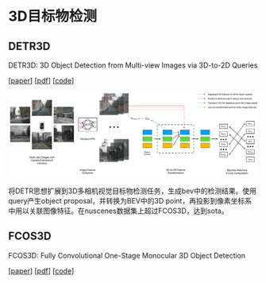<!--
 * @Date: 2022-01-09 11:17:34
 * @LastEditTime: 2022-01-09 12:57:15
 * @LastEditors: Li Xiang
 * @Description: 
 * @FilePath: \paper_notes\3d_object_detection.md
-->

# 3D目标物检测

## DETR3D

DETR3D: 3D Object Detection from Multi-view Images via 3D-to-2D Queries

[[paper](https://arxiv.org/abs/2110.06922)]
[[pdf](https://arxiv.org/pdf/2104.10956)]
[[code](https://github.com/WangYueFt/detr3d)]

![](images/2022-01-09-12-45-38.png)

将DETR思想扩展到3D多相机视觉目标物检测任务，生成bev中的检测结果。使用query产生object proposal，并转换为BEV中的3D point，再投影到像素坐标系中用以关联图像特征。在nuscenes数据集上超过FCOS3D，达到sota。

## FCOS3D

FCOS3D: Fully Convolutional One-Stage Monocular 3D Object Detection

[[paper](https://arxiv.org/abs/2104.10956)]
[[pdf](https://arxiv.org/pdf/2104.10956)]
[[code](https://github.com/open-mmlab/mmdetection3d/blob/master/configs/fcos3d/README.md)]
